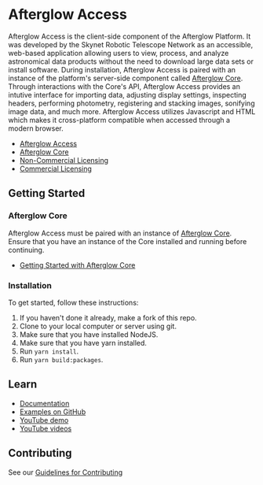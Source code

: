 # Afterglow Access

Afterglow Access is the client-side component of the Afterglow Platform.  It was developed by the Skynet Robotic Telescope Network as an accessible, web-based application allowing users to view, process, and analyze astronomical data products without the need to download large data sets or install software.  During installation,  Afterglow Access is paired with an instance of the platform's server-side component called [Afterglow Core](https://github.com/SkynetRTN/afterglow-core).  Through interactions with the Core's API, Afterglow Access provides an intutive interface for importing data, adjusting display settings, inspecting headers, performing photometry, registering and stacking images, sonifying image data, and much more.  Afterglow Access utilizes Javascript and HTML which makes it cross-platform compatible when accessed through a modern browser. 

- [Afterglow Access](https://github.com/SkynetRTN/afterglow-access)
- [Afterglow Core](https://github.com/SkynetRTN/afterglow-core)
- [Non-Commercial Licensing](https://github.com/SkynetRTN/afterglow-core/blob/1_0/LICENSE.md)
- [Commercial Licensing](https://github.com/SkynetRTN/afterglow-core/blob/1_0/COMMERCIAL_LICENSE.md)


## Getting Started

### Afterglow Core

Afterglow Access must be paired with an instance of [Afterglow Core](https://github.com/SkynetRTN/afterglow-core).  Ensure that you have an instance of the Core installed and running before continuing. 

- [Getting Started with Afterglow Core](https://github.com/SkynetRTN/afterglow-core/1_1/README.md#getting-started)

### Installation

To get started, follow these instructions:

1. If you haven't done it already, make a fork of this repo.
2. Clone to your local computer or server using git.
3. Make sure that you have installed NodeJS.
4. Make sure that you have yarn installed.
5. Run `yarn install`.
6. Run `yarn build:packages`.

## Learn


- [Documentation](https://js.devexpress.com/Documentation)
- [Examples on GitHub](https://github.com/DevExpress/DevExtreme-examples)
- [YouTube demo](https://youtu.be/Z6qi-aJ613E?t=317)
- [YouTube videos](https://www.youtube.com/playlist?list=PLy034wwN98YKMepknVKcRPB9qpN0aHYaJ)


## Contributing

See our [Guidelines for Contributing](CONTRIBUTING.md)

